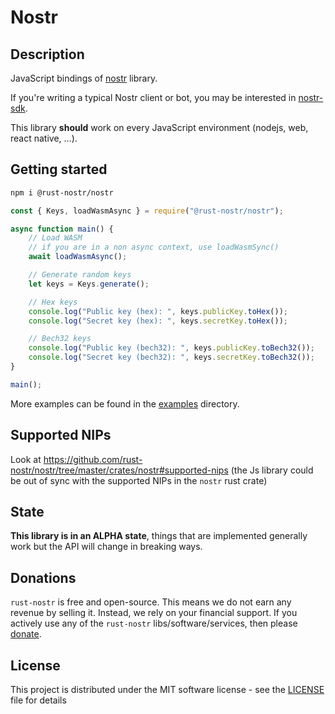 # Nostr
	
## Description

JavaScript bindings of [nostr](https://github.com/rust-nostr/nostr) library.

If you're writing a typical Nostr client or bot, you may be interested in [nostr-sdk](https://www.npmjs.com/package/@rust-nostr/nostr-sdk).

This library **should** work on every JavaScript environment (nodejs, web, react native, ...).

## Getting started

```sh
npm i @rust-nostr/nostr
```
    
```javascript
const { Keys, loadWasmAsync } = require("@rust-nostr/nostr");

async function main() {
    // Load WASM 
    // if you are in a non async context, use loadWasmSync()
    await loadWasmAsync();

    // Generate random keys
    let keys = Keys.generate();

    // Hex keys
    console.log("Public key (hex): ", keys.publicKey.toHex());
    console.log("Secret key (hex): ", keys.secretKey.toHex());

    // Bech32 keys
    console.log("Public key (bech32): ", keys.publicKey.toBech32());
    console.log("Secret key (bech32): ", keys.secretKey.toBech32());
}

main();
```

More examples can be found in the [examples](https://github.com/rust-nostr/nostr/tree/master/bindings/nostr-js/examples) directory.

## Supported NIPs

Look at <https://github.com/rust-nostr/nostr/tree/master/crates/nostr#supported-nips> (the Js library could be out of sync with the supported NIPs in the `nostr` rust crate)

## State

**This library is in an ALPHA state**, things that are implemented generally work but the API will change in breaking ways.

## Donations

`rust-nostr` is free and open-source. This means we do not earn any revenue by selling it. Instead, we rely on your financial support. If you actively use any of the `rust-nostr` libs/software/services, then please [donate](https://rust-nostr.org/donate).

## License

This project is distributed under the MIT software license - see the [LICENSE](https://github.com/rust-nostr/nostr/blob/master/LICENSE) file for details
